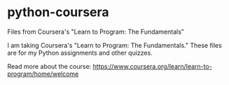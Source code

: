 # python-coursera
Files from Coursera's "Learn to Program: The Fundamentals"

I am taking Coursera's "Learn to Program: The Fundamentals." These files are for my Python assignments and other quizzes. 

Read more about the course: https://www.coursera.org/learn/learn-to-program/home/welcome
